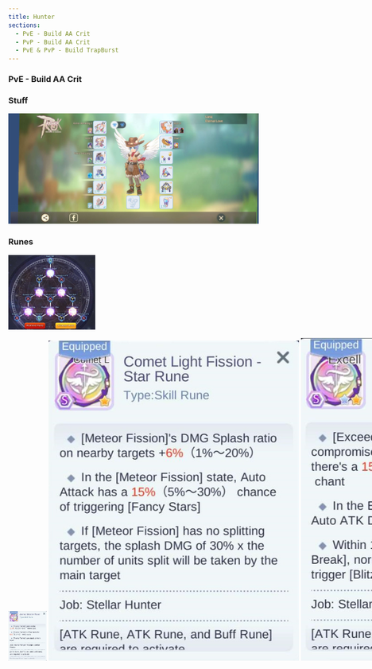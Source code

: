 ```yaml
---
title: Hunter
sections:
  - PvE - Build AA Crit
  - PvP - Build AA Crit
  - PvE & PvP - Build TrapBurst
---
```


### PvE - Build AA Crit 

### Stuff

<img href="https://raw.githubusercontent.com/RoM-EternalPov/RoM-EternalPov.github.io/gh-pages/assets/images/jobs/hunter/PvE_AA_Crit/Hunter_PvE_AA_Crit_Build.png" src="../../assets/images/jobs/hunter/PvE_AA_Crit/Hunter_PvE_AA_Crit_Build.png" style="max-width: 100%; height: auto;" alt="Stuff AA Crit" />

### Runes

<img href="https://raw.githubusercontent.com/RoM-EternalPov/RoM-EternalPov.github.io/gh-pages/assets/images/jobs/hunter/PvE_AA_Crit/runes_0.png" src="../../assets/images/jobs/hunter/PvE_AA_Crit/runes_0.png" style="max-width: 100%; height: 150px;" alt="Runes AA Crit" /><br>

<nobr>
  <img href="https://raw.githubusercontent.com/RoM-EternalPov/RoM-EternalPov.github.io/gh-pages/assets/images/jobs/hunter/PvE_AA_Crit/runes_1.png" src="../../assets/images/jobs/hunter/PvE_AA_Crit/runes_1.png" style="max-width: 100%; height: 100px;" alt="Stuff AA Crit" />
  <img href="https://raw.githubusercontent.com/RoM-EternalPov/RoM-EternalPov.github.io/gh-pages/assets/images/jobs/hunter/PvE_AA_Crit/runes_2.png" src="../../assets/images/jobs/hunter/PvE_AA_Crit/runes_2.png" style="max-width: 100%; height: auto;" alt="Stuff AA Crit" />
  <img href="https://raw.githubusercontent.com/RoM-EternalPov/RoM-EternalPov.github.io/gh-pages/assets/images/jobs/hunter/PvE_AA_Crit/runes_3.png" src="../../assets/images/jobs/hunter/PvE_AA_Crit/runes_3.png" style="max-width: 100%; height: auto;" alt="Stuff AA Crit" />
</nobr>
